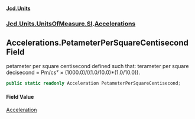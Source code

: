 #### [Jcd.Units](index 'index')
### [Jcd.Units.UnitsOfMeasure.SI](Jcd.Units.UnitsOfMeasure.SI 'Jcd.Units.UnitsOfMeasure.SI').[Accelerations](Accelerations 'Jcd.Units.UnitsOfMeasure.SI.Accelerations')

## Accelerations.PetameterPerSquareCentisecond Field

petameter per square centisecond defined such that: terameter per square decisecond = Pm/cs² ×
(1000.0)/((1.0/10.0)*(1.0/10.0)).

```csharp
public static readonly Acceleration PetameterPerSquareCentisecond;
```

#### Field Value
[Acceleration](Acceleration 'Jcd.Units.UnitTypes.Acceleration')